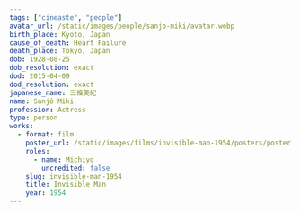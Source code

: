 ```yaml
---
tags: ["cineaste", "people"]
avatar_url: /static/images/people/sanjo-miki/avatar.webp
birth_place: Kyoto, Japan
cause_of_death: Heart Failure
death_place: Tokyo, Japan
dob: 1928-08-25
dob_resolution: exact
dod: 2015-04-09
dod_resolution: exact
japanese_name: 三條美紀
name: Sanjô Miki
profession: Actress
type: person
works:
  - format: film
    poster_url: /static/images/films/invisible-man-1954/posters/poster.webp
    roles:
      - name: Michiyo
        uncredited: false
    slug: invisible-man-1954
    title: Invisible Man
    year: 1954
---
```

